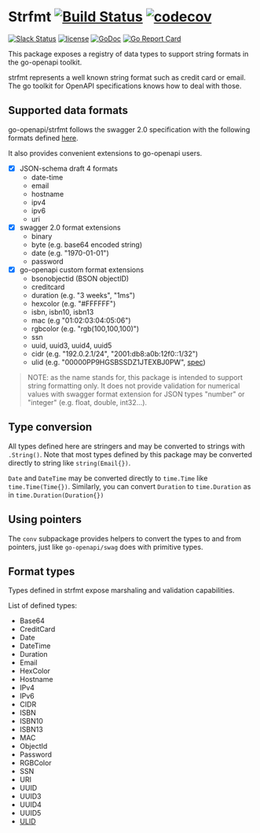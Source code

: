 # Strfmt [![Build Status](https://github.com/go-openapi/strfmt/actions/workflows/go-test.yaml/badge.svg)](https://github.com/go-openapi/strfmt/actions?query=workflow%3A"go+test") [![codecov](https://codecov.io/gh/go-openapi/strfmt/branch/master/graph/badge.svg)](https://codecov.io/gh/go-openapi/strfmt)
[![Slack Status](https://slackin.goswagger.io/badge.svg)](https://slackin.goswagger.io)
[![license](http://img.shields.io/badge/license-Apache%20v2-orange.svg)](https://raw.githubusercontent.com/go-openapi/strfmt/master/LICENSE)
[![GoDoc](https://godoc.org/github.com/go-openapi/strfmt?status.svg)](http://godoc.org/github.com/go-openapi/strfmt)
[![Go Report Card](https://goreportcard.com/badge/github.com/go-openapi/strfmt)](https://goreportcard.com/report/github.com/go-openapi/strfmt)

This package exposes a registry of data types to support string formats in the go-openapi toolkit.

strfmt represents a well known string format such as credit card or email. The go toolkit for OpenAPI specifications knows how to deal with those.

## Supported data formats
go-openapi/strfmt follows the swagger 2.0 specification with the following formats
defined [here](https://github.com/OAI/OpenAPI-Specification/blob/master/versions/2.0.md#data-types).

It also provides convenient extensions to go-openapi users.

- [x] JSON-schema draft 4 formats
  - date-time
  - email
  - hostname
  - ipv4
  - ipv6
  - uri
- [x] swagger 2.0 format extensions
  - binary
  - byte (e.g. base64 encoded string)
  - date (e.g. "1970-01-01")
  - password
- [x] go-openapi custom format extensions
  - bsonobjectid (BSON objectID)
  - creditcard
  - duration (e.g. "3 weeks", "1ms")
  - hexcolor (e.g. "#FFFFFF")
  - isbn, isbn10, isbn13
  - mac (e.g "01:02:03:04:05:06")
  - rgbcolor (e.g. "rgb(100,100,100)")
  - ssn
  - uuid, uuid3, uuid4, uuid5
  - cidr (e.g. "192.0.2.1/24", "2001:db8:a0b:12f0::1/32")
  - ulid (e.g. "00000PP9HGSBSSDZ1JTEXBJ0PW", [spec](https://github.com/ulid/spec))

> NOTE: as the name stands for, this package is intended to support string formatting only.
> It does not provide validation for numerical values with swagger format extension for JSON types "number" or
> "integer" (e.g. float, double, int32...).

## Type conversion

All types defined here are stringers and may be converted to strings with `.String()`.
Note that most types defined by this package may be converted directly to string like `string(Email{})`.

`Date` and `DateTime` may be converted directly to `time.Time` like `time.Time(Time{})`.
Similarly, you can convert `Duration` to `time.Duration` as in `time.Duration(Duration{})`

## Using pointers

The `conv` subpackage provides helpers to convert the types to and from pointers, just like `go-openapi/swag` does
with primitive types.

## Format types
Types defined in strfmt expose marshaling and validation capabilities.

List of defined types:
- Base64
- CreditCard
- Date
- DateTime
- Duration
- Email
- HexColor
- Hostname
- IPv4
- IPv6
- CIDR
- ISBN
- ISBN10
- ISBN13
- MAC
- ObjectId
- Password
- RGBColor
- SSN
- URI
- UUID
- UUID3
- UUID4
- UUID5
- [ULID](https://github.com/ulid/spec)
